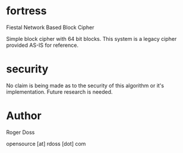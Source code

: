 # fortress
Fiestal Network Based Block Cipher

Simple block cipher with 64 bit blocks.
This system is a legacy cipher provided AS-IS
for reference.

# security
No claim is being made as to the security of this
algorithm or it's implementation. Future research
is needed.

# Author
Roger Doss

opensource [at] rdoss [dot] com

